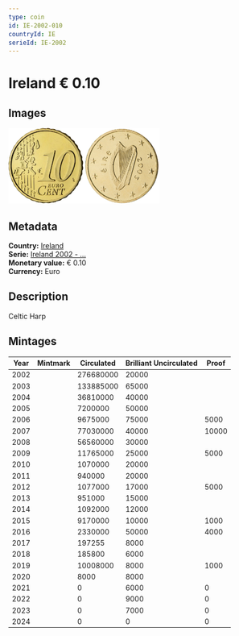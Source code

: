 ```yaml
---
type: coin
id: IE-2002-010
countryId: IE
serieId: IE-2002
---
```


# Ireland € 0.10

## Images

<img src="../../../Images/common-2002-010.webp" height="150" alt="Front image"><img src="Images/ireland-2002-010.webp" height="150" alt="Back image">

## Metadata

**Country:** [Ireland](../index.md)\
**Serie:** [Ireland 2002 - ...](index.md)\
**Monetary value:** € 0.10\
**Currency:** Euro

## Description

Celtic Harp

## Mintages

| Year | Mintmark | Circulated | Brilliant Uncirculated | Proof |
| ---- | -------- | ---------- | ---------------------- | ----- |
| 2002 |          | 276680000  | 20000                  |       |
| 2003 |          | 133885000  | 65000                  |       |
| 2004 |          | 36810000   | 40000                  |       |
| 2005 |          | 7200000    | 50000                  |       |
| 2006 |          | 9675000    | 75000                  | 5000  |
| 2007 |          | 77030000   | 40000                  | 10000 |
| 2008 |          | 56560000   | 30000                  |       |
| 2009 |          | 11765000   | 25000                  | 5000  |
| 2010 |          | 1070000    | 20000                  |       |
| 2011 |          | 940000     | 20000                  |       |
| 2012 |          | 1077000    | 17000                  | 5000  |
| 2013 |          | 951000     | 15000                  |       |
| 2014 |          | 1092000    | 12000                  |       |
| 2015 |          | 9170000    | 10000                  | 1000  |
| 2016 |          | 2330000    | 50000                  | 4000  |
| 2017 |          | 197255     | 8000                   |       |
| 2018 |          | 185800     | 6000                   |       |
| 2019 |          | 10008000   | 8000                   | 1000  |
| 2020 |          | 8000       | 8000                   |       |
| 2021 |          | 0          | 6000                   | 0     |
| 2022 |          | 0          | 9000                   | 0     |
| 2023 |          | 0          | 7000                   | 0     |
| 2024 |          | 0          | 0                      | 0     |
